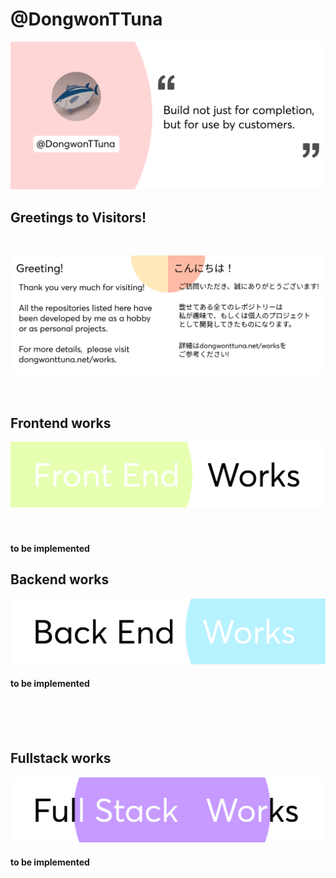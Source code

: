 
# @DongwonTTuna

[![Top Banner](img/topBanner.png)](https://dongwontuna.net/)
## Greetings to Visitors!
<br/>

[![Greeting](img/greeting.png)]((https://dongwontuna.net/))
<br/>
<br/>
<br/>

## Frontend works
[![Frontend Banner](/img/frontendWorks.png)](https://dongwontuna.net/works/frontend/)
<br/>
<br/>
<br/>

#### to be implemented

## Backend works
[![Backend Banner](/img/backendWorks.png)](https://dongwontuna.net/works/backend/)
#### to be implemented

<br/>
<br/>
<br/>

## Fullstack works
[![Fullstack Banner](/img/fullstackWorks.png)](https://dongwontuna.net/works/fullstack/)
#### to be implemented
<br/>
<br/>
<br/>